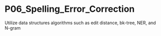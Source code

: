 # P06_Spelling_Error_Correction
Utilize data structures algorithms such as edit distance, bk-tree, NER, and N-gram

